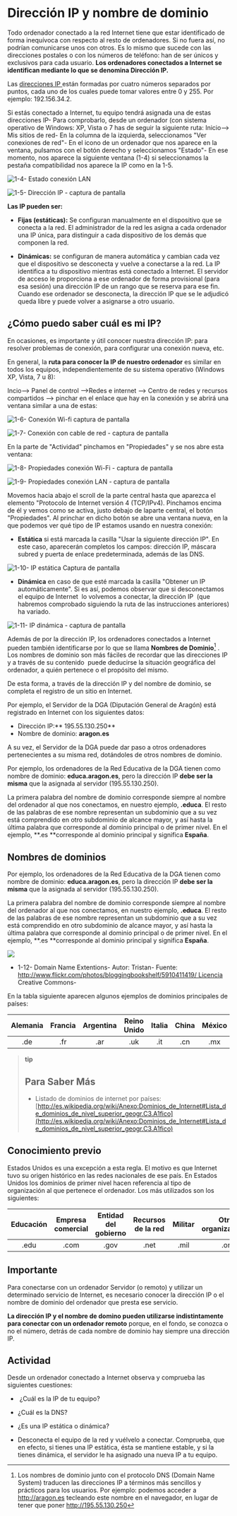 
# Dirección IP y nombre de dominio

Todo ordenador conectado a la red Internet tiene que estar identificado de forma inequívoca con respecto al resto de ordenadores. Si no fuera así, no podrían comunicarse unos con otros. Es lo mismo que sucede con las direcciones postales o con los números de teléfono: han de ser únicos y exclusivos para cada usuario. **Los ordenadores conectados a Internet se identifican mediante lo que se denomina Dirección IP.**

Las [direcciones IP ](http://es.wikipedia.org/wiki/Direcci%C3%B3n_IP) están formadas por cuatro números separados por puntos, cada uno de los cuales puede tomar valores entre 0 y 255. Por ejemplo: 192.156.34.2.

Si estás conectado a Internet, tu equipo tendrá asignada una de estas direcciones IP- Para comprobarlo, desde un ordenador (con sistema operativo de Windows: XP, Vista o 7 has de seguir la siguiente ruta: Inicio--&gt; Mis sitios de red- En la columna de la izquierda, seleccionamos "Ver conexiones de red"- En el icono de un ordenador que nos aparece en la ventana, pulsamos con el botón derecho y seleccionamos "Estado"- En ese momento, nos aparece la siguiente ventana (1-4) si seleccionamos la pestaña compatibilidad nos aparece la IP como en la 1-5.

![1-4- Estado conexión LAN](img/estado_conexion.jpg)

![1-5- Dirección IP - captura de pantalla](img/ip.jpg)

**Las IP pueden ser:**

- **Fijas (estáticas):** Se configuran manualmente en el dispositivo que se conecta a la red. El administrador de la red les asigna a cada ordenador una IP única, para distinguir a cada dispositivo de los demás que componen la red.

- **Dinámicas:** se configuran de manera automática y cambian cada vez que el dispositivo se desconecta y vuelve a conectarse a la red. La IP identifica a tu dispositivo mientras está conectado a Internet. El servidor de acceso le proporciona a ese ordenador de forma provisional (para esa sesión) una dirección IP de un rango que se reserva para ese fin. Cuando ese ordenador se desconecta, la dirección IP que se le adjudicó queda libre y puede volver a asignarse a otro usuario.

## ¿Cómo puedo saber cuál es mi IP?

En ocasiones, es importante y útil conocer nuestra dirección IP: para resolver problemas de conexión, para configurar una conexión nueva, etc.

En general, la **ruta para conocer la IP de nuestro ordenador** es similar en todos los equipos, independientemente de su sistema operativo (Windows XP, Vista, 7 u 8):

Incio--&gt; Panel de control --&gt;Redes e internet --&gt; Centro de redes y recursos compartidos --&gt; pinchar en el enlace que hay en la conexión y se abrirá una ventana similar a una de estas:

![1-6- Conexión Wi-fi captura de pantalla](img/estado_wifi.jpg)

![1-7- Conexión con cable de red - captura de pantalla](img/estado_conexion.jpg)

En la parte de "Actividad" pinchamos en "Propiedades" y se nos abre esta ventana:

![1-8- Propiedades conexión Wi-Fi - captura de pantalla](img/tcp_ip.jpg)

![1-9- Propiedades conexión LAN - captura de pantalla](img/propied_conex.jpg)

Movemos hacia abajo el scroll de la parte central hasta que aparezca el elemento "Protocolo de Internet versión 4 (TCP/IPv4). Pinchamos encima de él y vemos como se activa, justo debajo de laparte central, el botón "Propiedades". Al princhar en dicho botón se abre una ventana nueva, en la que podemos ver qué tipo de IP estamos usando en nuestra conexión:

- **Estática** si está marcada la casilla "Usar la siguiente dirección IP". En este caso, aparecerán completos los campos: dirección IP, máscara subred y puerta de enlace predeterminada, además de las DNS.


![1-10- IP estática Captura de pantalla](img/ip_estatica.jpg)

- **Dinámica** en caso de que esté marcada la casilla "Obtener un IP automáticamente". Si es así, podemos observar que si desconectamos el equipo de Internet  lo volvemos a conectar, la dirección IP  (que habremos comprobado siguiendo la ruta de las instrucciones anteriores) ha variado.


![1-11- IP dinámica - captura de pantalla](img/ip_dinamica.png)

Además de por la dirección IP, los ordenadores conectados a Internet pueden también identificarse por lo que se llama **Nombres de Dominio**[^1] . Los nombres de dominio son más fáciles de recordar que las direcciones IP y a través de su contenido  puede deducirse la situación geográfica del ordenador, a quién pertenece o el propósito del mismo.

De esta forma, a través de la dirección IP y del nombre de dominio, se completa el registro de un sitio en Internet.

Por ejemplo, el Servidor de la DGA (Diputación General de Aragón) está registrado en Internet con los siguientes datos:

- Dirección IP:** 195.55.130.250**
- Nombre de dominio: **aragon.es**

A su vez, el Servidor de la DGA puede dar paso a otros ordenadores pertenecientes a su misma red, dotándoles de otros nombres de dominio.

Por ejemplo, los ordenadores de la Red Educativa de la DGA tienen como nombre de dominio: **educa.aragon.es**, pero la dirección IP **debe ser la misma** que la asignada al servidor (195.55.130.250).

La primera palabra del nombre de dominio corresponde siempre al nombre del ordenador al que nos conectamos, en nuestro ejemplo, **.educa**. El resto de las palabras de ese nombre representan un subdominio que a su vez está comprendido en otro subdominio de alcance mayor, y así hasta la última palabra que corresponde al dominio principal o de primer nivel. En el ejemplo, **.es **corresponde al dominio principal y significa **España**.

[^1]: Los nombres de dominio junto con el protocolo DNS (Domain Name System) traducen las direcciones IP a términos más sencillos y prácticos para los usuarios. Por ejemplo: podemos acceder a http://aragon.es tecleando este nombre en el navegador, en lugar de tener que poner http://195.55.130.250

## Nombres de dominios

Por ejemplo, los ordenadores de la Red Educativa de la DGA tienen como nombre de dominio: **educa.aragon.es**, pero la dirección IP **debe ser la misma** que la asignada al servidor (195.55.130.250).

La primera palabra del nombre de dominio corresponde siempre al nombre del ordenador al que nos conectamos, en nuestro ejemplo, **.educa**. El resto de las palabras de ese nombre representan un subdominio que a su vez está comprendido en otro subdominio de alcance mayor, y así hasta la última palabra que corresponde al dominio principal o de primer nivel. En el ejemplo, **.es **corresponde al dominio principal y significa **España**.


![](img/5910411419_b17af89773_b.jpg)

- 1-12- Domain Name Extentions- Autor: Tristan- Fuente: http://www.flickr.com/photos/bloggingbookshelf/5910411419/ Licencia Creative Commons-



En la tabla siguiente aparecen algunos ejemplos de dominios principales de países:

| Alemania | Francia | Argentina | Reino Unido | Italia | China | México | Brasil | Rusia |
|:--------:|:-------:|:---------:|:-----------:|:------:|:-----:|:------:|:------:|:-----:|
|   .de    |   .fr   |    .ar    |     .uk     |  .it   |  .cn  |  .mx   |  .br   |  .ru  |


>**tip**
>## Para Saber Más
>
>- Listado de dominios de internet por países: [http://es.wikipedia.org/wiki/Anexo:Dominios_de_Internet#Lista_de_dominios_de_nivel_superior_geogr.C3.A1fico](http://es.wikipedia.org/wiki/Anexo:Dominios_de_Internet#Lista_de_dominios_de_nivel_superior_geogr.C3.A1fico)

## Conocimiento previo

Estados Unidos es una excepción a esta regla. El motivo es que Internet tuvo su origen histórico en las redes nacionales de ese país. En Estados Unidos los dominios de primer nivel hacen referencia al tipo de organización al que pertenece el ordenador. Los más utilizados son los siguientes:

| Educación | Empresa comercial | Entidad del gobierno | Recursos de la red | Militar | Otras organizaciones |
|:---------:|:-----------------:|:--------------------:|:------------------:|:-------:|:--------------------:|
|   .edu    |       .com        |         .gov         |        .net        |  .mil   |         .org         |


## Importante

Para conectarse con un ordenador Servidor (o remoto) y utilizar un determinado servicio de Internet, es necesario conocer la dirección IP o el nombre de dominio del ordenador que presta ese servicio.

**La dirección IP y el nombre de domino pueden utilizarse indistintamente para conectar con un ordenador remoto** porque, en el fondo, se conozca o no el número, detrás de cada nombre de dominio hay siempre una dirección IP.

## Actividad

Desde un ordenador conectado a Internet observa y comprueba las siguientes cuestiones:

-  ¿Cuál es la IP de tu equipo?

- ¿Cuál es la DNS?

- ¿Es una IP estática o dinámica?

- Desconecta el equipo de la red y vuélvelo a conectar. Comprueba, que en efecto, si tienes una IP estática, ésta se mantiene estable, y si la tienes dinámica, el servidor le ha asignado una nueva IP a tu equipo.

